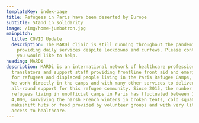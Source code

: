 ```yaml
---
templateKey: index-page
title: Refugees in Paris have been deserted by Europe
subtitle: Stand in solidarity
image: /img/home-jumbotron.jpg
mainpitch:
  title: COVID Update
  description: The MARDi clinic is still running throughout the pandemic. We are
    providing daily services despite lockdowns and curfews. Please contact us if
    you would like to help.
heading: MARDi
description: MARDi is an international network of healthcare professionals,
  translators and support staff providing frontline front aid and emergency care
  for refugees and displaced people living in the Paris Refugee Camps, France.
  We work directly in the camps and with many other services to deliver
  all-round support for this refugee community. Since 2015, the number of
  refugees living in unofficial camps in Paris has fluctuated between 1,000 and
  4,000, surviving the harsh French winters in broken tents, cold squats and
  makeshift huts on food provided by volunteer groups and with very little
  access to healthcare.
---
```

